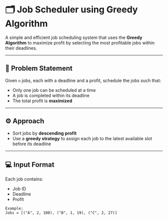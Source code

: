 # 🗂️ Job Scheduler using Greedy Algorithm

A simple and efficient job scheduling system that uses the **Greedy Algorithm** to maximize profit by selecting the most profitable jobs within their deadlines.

---

## 📌 Problem Statement

Given `n` jobs, each with a deadline and a profit, schedule the jobs such that:

- Only one job can be scheduled at a time
- A job is completed within its deadline
- The total profit is **maximized**

---

## ⚙️ Approach

- Sort jobs by **descending profit**
- Use a **greedy strategy** to assign each job to the latest available slot before its deadline

---

## 💻 Input Format

Each job contains:
- Job ID
- Deadline
- Profit

```text
Example:
Jobs = [("A", 2, 100), ("B", 1, 19), ("C", 2, 27)]
